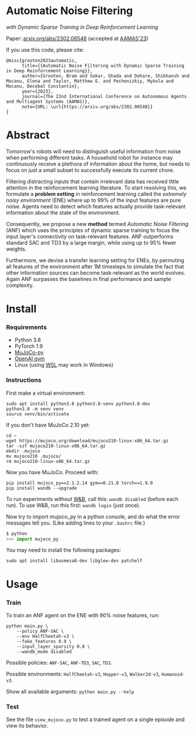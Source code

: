 # Automatic Noise Filtering 
_with Dynamic Sparse Training in Deep Reinforcement Learning_

Paper: [arxiv.org/abs/2302.06548](https://arxiv.org/abs/2302.06548) (accepted at [AAMAS'23](https://aamas2023.soton.ac.uk/))

If you use this code, please cite:
```
@misc{grooten2023automatic,
      title={{Automatic Noise Filtering with Dynamic Sparse Training in Deep Reinforcement Learning}}, 
      author={Grooten, Bram and Sokar, Ghada and Dohare, Shibhansh and Mocanu, Elena and Taylor, Matthew E. and Pechenizkiy, Mykola and Mocanu, Decebal Constantin},
      year={2023},
      journal={The 22nd International Conference on Autonomous Agents and Multiagent Systems (AAMAS)},
      note={URL: \url{https://arxiv.org/abs/2302.06548}}
}
```

# Abstract
Tomorrow's robots will need to distinguish useful information from noise when performing different tasks. 
A household robot for instance may continuously receive a plethora of information about the home, 
but needs to focus on just a small subset to successfully execute its current chore.

Filtering distracting inputs that contain irrelevant data 
has received little attention in the reinforcement learning literature. 
To start resolving this, we formulate a **problem setting** in reinforcement learning 
called the _extremely noisy environment_ (ENE) where up to 99% of the input features are pure noise.
Agents need to detect which features actually provide task-relevant information 
about the state of the environment. 

Consequently, we propose a new **method** termed _Automatic Noise Filtering_ (ANF) 
which uses the principles of dynamic sparse training to focus the input layer's connectivity 
on task-relevant features.
ANF outperforms standard SAC and TD3 by a large margin, while using up to 95% fewer weights.

Furthermore, we devise a transfer learning setting for ENEs, 
by permuting all features of the environment after 1M timesteps 
to simulate the fact that other information sources can become task-relevant as the world evolves. 
Again ANF surpasses the baselines in final performance and sample complexity. 



# Install
### Requirements
* Python 3.8
* PyTorch 1.9
* [MuJoCo-py](https://github.com/openai/mujoco-py) 
* [OpenAI gym](https://github.com/openai/gym)
* Linux (using [WSL](https://learn.microsoft.com/en-us/windows/wsl/install) may work in Windows)

### Instructions 
First make a virtual environment:
```shell
sudo apt install python3.8 python3.8-venv python3.8-dev
python3.8 -m venv venv
source venv/bin/activate
```

If you don't have MuJoCo 2.10 yet:
```shell
cd ~
wget https://mujoco.org/download/mujoco210-linux-x86_64.tar.gz
tar -xzf mujoco210-linux-x86_64.tar.gz
mkdir .mujoco
mv mujoco210 .mujoco/
rm mujoco210-linux-x86_64.tar.gz
```

Now you have MuJoCo. Proceed with:
```shell
pip install mujoco_py==2.1.2.14 gym==0.21.0 torch==1.9.0
pip install wandb --upgrade
```
To run experiments without [W&B](https://wandb.ai/site), call this: `wandb disabled` (before each run).
To use W&B, run this first: `wandb login` (just once).


Now try to import mujoco_py in a python console, 
and do what the error messages tell you. 
(Like adding lines to your `.bashrc` file.)
```python
$ python
>>> import mujoco_py
```
You may need to install the following packages:
```shell
sudo apt install libosmesa6-dev libglew-dev patchelf
```


# Usage

### Train
To train an ANF agent on the ENE with 90% noise features, run:
```
python main.py \
    --policy ANF-SAC \
    --env HalfCheetah-v3 \
    --fake_features 0.9 \
    --input_layer_sparsity 0.8 \
    --wandb_mode disabled
```

Possible policies: `ANF-SAC`, `ANF-TD3`, `SAC`, `TD3`.

Possible environments: `HalfCheetah-v3`, `Hopper-v3`, `Walker2d-v3`, `Humanoid-v3`.

Show all available arguments: `python main.py --help`

### Test

See the file `view_mujoco.py` to test a trained agent on a single episode and view its behavior.



